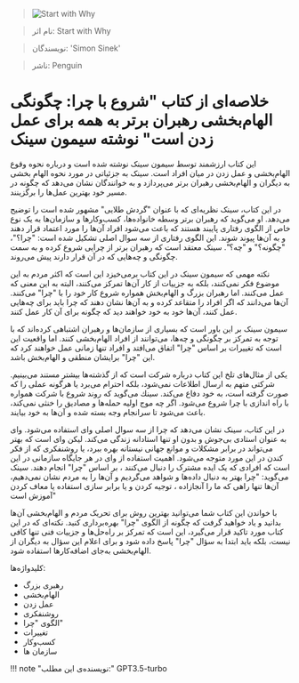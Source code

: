 
> ![Start with Why](http://books.google.com/books/content?id=fkOKDQAAQBAJ&printsec=frontcover&img=1&zoom=1&edge=curl&source=gbs_api)

> نام اثر: Start with Why 

> نویسندگان: 'Simon Sinek'

> ناشر: Penguin




# خلاصه‌ای از کتاب "شروع با چرا: چگونگی الهام‌بخشی رهبران برتر به همه برای عمل زدن است" نوشته سیمون سینک

این کتاب ارزشمند توسط سیمون سینک نوشته شده است و درباره نحوه وقوع الهام‌بخشی و عمل زدن در میان افراد است. سینک به جزئیاتی در مورد نحوه الهام بخشی به دیگران و الهام‌بخشی رهبران برتر می‌پردازد و به خوانندگان نشان می‌دهد که چگونه در مسیر خود بهترین عمل‌ها را برگزینند.

در این کتاب، سینک نظریه‌ای که با عنوان "گردش طلایی" مشهور شده است را توضیح می‌دهد. او می‌گوید که رهبران برتر وسطه خانواده‌ها، کسب‌وکارها و سازمان‌ها به یک نوع خاص از الگوی رفتاری پایبند هستند که باعث می‌شود افراد آن‌ها را مورد اعتماد قرار دهند و به آن‌ها پیوند شوند. این الگوی رفتاری از سه سوال اصلی تشکیل شده است: "چرا؟"، "چگونه؟" و "چه؟". سینک معتقد است که رهبران برتر از چرایی شروع کرده و به سمت چگونگی و چه‌هایی که در آن‌ قرار دارند پیش می‌روند.

نکته مهمی که سیمون سینک در این کتاب برمی‌خیزد این است که اکثر مردم به این موضوع فکر نمی‌کنند، بلکه به جزییات از کار آن‌ها تمرکز می‌کنند، البته به این معنی که عمل می‌کنند. اما رهبران بزرگ و الهام‌بخش همواره شروع کار خود را با "چرا" می‌کنند. آن‌ها می‌دانند که اگر افراد را متقاعد کرده و به آن‌ها نشان دهند که چرا باید برای چه‌هایی عمل کنند، آن‌ها خود به خود خواهند دید که چگونه برای آن کار عمل کنند.

سیمون سینک بر این باور است که بسیاری از سازمان‌ها و رهبران اشتباهی کرده‌اند که با توجه به تمرکز بر چگونگی و چه‌ها، می‌توانند از افراد الهام‌بخشی کنند. اما واقعیت این است که تغییرات بر اساس "چرا" اتفاق می‌افتد و افراد تنها زمانی عمل خواهند کرد که این "چرا" برایشان منطقی و الهام‌بخش باشد.

یکی از مثال‌های تلخ این کتاب درباره شرکت است که از گذشته‌ها بیشتر مستند می‌بینیم. شرکتی متهم به ارسال اطلاعات نمی‌شود، بلکه احترام می‌برد یا هرگونه عملی را که صورت گرفته است، به خود دفاع می‌کند. سینك می‌گوید كه روند شروع با شركت همواره با راه اندازی با چرا شروع می‌شود. اگر چه موج اولیه حمله‌ها و مصادیق را خنثی نمی‌کند، باعث می‌شود تا سرانجام وجه بسته شده و آن‌ها به خود بیایند.

در این کتاب، سینک نشان می‌دهد که چرا از سه سوال اصلی وای استفاده می‌شود. وای به عنوان استادی بی‌جوش و بدون او تنها استادانه زندگی می‌کند. لیکن وای است که بهتر می‌تواند در برابر مشکلات و موانع جهانی نیستانه بهره ببرد، یا روشنفکری که از فکر کندن در این مورد متوجه می‌شود.
اهمیت استفاده از وای در هر جایگاه سازمانی در این است که افرادی که یک ایده مشترک را دنبال می‌کنند ، بر اساس "چرا" انجام دهند. سینک می‌گوید: "چرا بهتر به دنبال داده‌ها و شواهد می‌گردیم و آن‌ها را به مردم نشان نمی‌دهیم، آن‌ها تنها راهی که ما را آنجازاده ، توجیه کردن و یا برابر سازی استفاده یا معاف کردن آموزش است"

با خواندن این کتاب شما می‌توانید بهترین روش برای تحریک مردم و الهام‌بخشی آن‌ها بدانید و یاد خواهید گرفت که چگونه از الگوی "چرا" بهره‌برداری کنید. نکته‌ای که در این کتاب مورد تاکید قرار می‌گیرد، این است که تمرکز بر راه‌حل‌ها و جزییات فنی تنها کافی نیست، بلکه باید ابتدا به سؤال "چرا" پاسخ داده شود و برای اعلام این سؤال به دیگران از الهام‌بخشی به‌جای اضافه‌کارها استفاده شود.

کلیدواژه‌ها:
- رهبری بزرگ
- الهام‌بخشی
- عمل زدن
- روشنفکری
- الگوی "چرا"
- تغییرات
- کسب‌وکار
- سازمان ها


!!! note "نویسنده‌ی این مطلب:"
    GPT3.5-turbo


